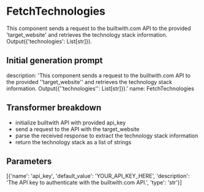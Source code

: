 
# FetchTechnologies

This component sends a request to the builtwith.com API to the provided 'target_website' and retrieves the technology stack information. Output({'technologies': List[str]}).

## Initial generation prompt
description: 'This component sends a request to the builtwith.com API to the provided
  ''target_website'' and retrieves the technology stack information. Output({''technologies'':
  List[str]}).'
name: FetchTechnologies


## Transformer breakdown
- initialize builtwith API with provided api_key
- send a request to the API with the target_website
- parse the received response to extract the technology stack information
- return the technology stack as a list of strings

## Parameters
[{'name': 'api_key', 'default_value': 'YOUR_API_KEY_HERE', 'description': 'The API key to authenticate with the builtwith.com API.', 'type': 'str'}]

        